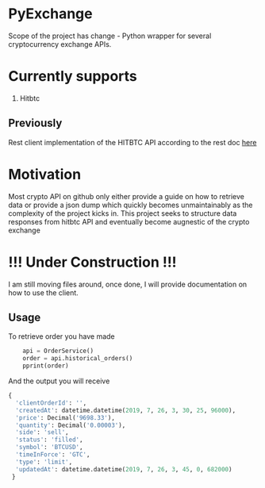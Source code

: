 # PyExchange
Scope of the project has change - Python wrapper for several cryptocurrency exchange APIs.

# Currently supports
1. Hitbtc

## Previously
Rest client implementation of the HITBTC API according to the rest doc <a href="https://api.hitbtc.com/">here</a>

# Motivation
Most crypto API on github only either provide a guide on how to retrieve data or provide a json dump which quickly becomes unmaintainably as the complexity of the project kicks in. This project seeks to structure data responses from hitbtc API and eventually become augnestic of the crypto exchange  

# !!! Under Construction !!!
I am still moving files around, once done, I will provide documentation on how to use the client. 

##  Usage
To retrieve order you have made

```python
    api = OrderService()
    order = api.historical_orders()
    pprint(order)
```

And the output you will receive
```python
{
  'clientOrderId': '',
  'createdAt': datetime.datetime(2019, 7, 26, 3, 30, 25, 96000),
  'price': Decimal('9698.33'),
  'quantity': Decimal('0.00003'),
  'side': 'sell',
  'status': 'filled',
  'symbol': 'BTCUSD',
  'timeInForce': 'GTC',
  'type': 'limit',
  'updatedAt': datetime.datetime(2019, 7, 26, 3, 45, 0, 682000)
 }
```

